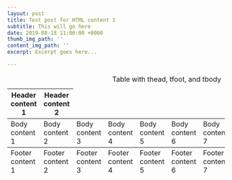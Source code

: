 ```yaml
---
layout: post
title: Test post for HTML content 1
subtitle: This will go here
date: 2019-08-18 11:00:00 +0000
thumb_img_path: ''
content_img_path: ''
excerpt: Excerpt goes here...

---
```

<table>
    <caption>Table with thead, tfoot, and tbody</caption>
  <thead>
    <tr>
      <th>Header content 1</th>
      <th>Header content 2</th>
    </tr>
  </thead>
  <tbody>
    <tr>
      <td>Body content 1</td>
      <td>Body content 2</td>
      <td>Body content 3</td>
      <td>Body content 4</td>
      <td>Body content 5</td>
      <td>Body content 6</td>
      <td>Body content 7</td>
      <td>Body content 8</td>
      <td>Body content 9</td>
      <td>Body content 10</td>
    </tr>
  </tbody>
  <tfoot>
    <tr>
      <td>Footer content 1</td>
      <td>Footer content 2</td>
      <td>Footer content 3</td>
      <td>Footer content 4</td>
      <td>Footer content 5</td>
      <td>Footer content 6</td>
      <td>Footer content 7</td>
      <td>Footer content 8</td>
      <td>Footer content 9</td>
      <td>Footer content 10</td>
    </tr>
  </tfoot>
</table>